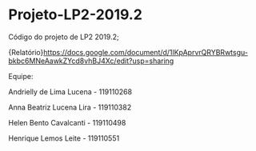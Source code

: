# Projeto-LP2-2019.2
Código do projeto de LP2 2019.2;

{Relatório}https://docs.google.com/document/d/1lKpAprvrQRYBRwtsgu-bkbc6MNeAawkZYcd8vhBJ4Xc/edit?usp=sharing

Equipe:

Andrielly de Lima Lucena - 119110268 

Anna Beatriz Lucena Lira - 119110382

Helen Bento Cavalcanti - 119110498

Henrique Lemos Leite - 119110551
